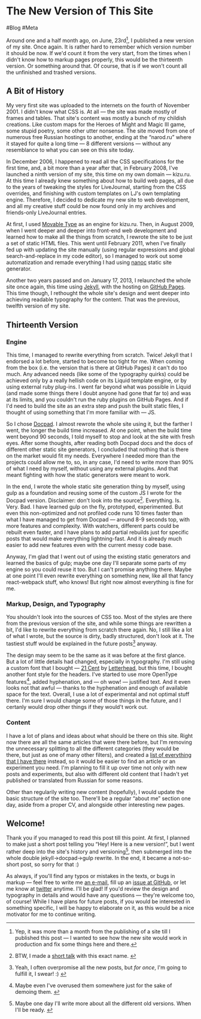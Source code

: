 # The New Version of This Site

#Blog #Meta

Around one and a half month ago, on June, 23rd[^yep], I published a new version of my site. Once again. It is rather hard to remember which version number it should be now. If we'd count it from the very start, from the times when I didn't know how to markup pages properly, this would be the thirteenth version. Or something around that. Of course, that is if we won't count all the unfinished and trashed versions.

[^yep]: Yep, it was more than a month from the publishing of a site till I published this post — I wanted to see how the new site would work in production and fix some things here and there.


## A Bit of History

My very first site was uploaded to the internets on the fourth of November 2001. I didn't know what CSS is. At all — the site was made mostly of frames and tables. That site's content was mostly a bunch of my childish creations. Like custom maps for the Heroes of Might and Magic III game, some stupid poetry, some other utter nonsense. The site moved from one of numerous free Russian hostings to another, ending at the “narod.ru” where it stayed for quite a long time — 8 different versions — without any resemblance to what you can see on this site today.

In December 2006, I happened to read all the CSS specifications for the first time, and, a bit more than a year after that, in February 2008, I've launched a ninth version of my site, this time on my own domain — kizu.ru. At this time I already knew something about how to build web pages, all due to the years of tweaking the styles for LiveJournal, starting from the CSS overrides, and finishing with custom templates on LJ's own templating engine. Therefore, I decided to dedicate my new site to web development, and all my creative stuff could be now found only in my archives and friends-only LiveJournal entries.

At first, I used [Movable Type](https://movabletype.org/) as an engine for kizu.ru. Then, in August 2009, when I went deeper and deeper into front-end web development and learned how to make all the things from scratch, I rewrote the site to be just a set of static HTML files. This went until February 2011, when I've finally fed up with updating the site manually (using regular expressions and global search-and-replace in my code editor), so I managed to work out some automatization and remade everything I had using [nanoc](http://nanoc.ws/) static site generator.

Another two years passed and on January 17, 2013, I relaunched the whole site once again, this time using [Jekyll](https://jekyllrb.com/), with the hosting on [GitHub Pages](https://pages.github.com/). This time though, I rethought the whole site's design and went deeper into achieving readable typography for the content. That was the previous, twelfth version of my site.

## Thirteenth Version

### Engine

This time, I managed to rewrite everything from scratch. Twice! Jekyll that I endorsed a lot before, started to become too tight for me. When coming from the box (i.e. the version that is there at GitHub Pages) it can't do too much. Any advanced needs (like some of the typography quirks) could be achieved only by a really hellish code on its Liquid template engine, or by using external ruby plug-ins. I went far beyond what was possible in Liquid (and made some things there I doubt anyone had gone that far to) and was at its limits, and you couldn't run the ruby plugins on GitHub Pages. And if I'd need to build the site as an extra step and push the built static files, I thought of using something that I'm more familiar with — JS.

So I chose [Docpad](http://docpad.org/). I almost rewrote the whole site using it, but the farther I went, the longer the build time increased. At one point, when the build time went beyond 90 seconds, I told myself to stop and look at the site with fresh eyes. After some thoughts, after reading both Docpad docs and the docs of different other static site generators, I concluded that nothing that is there on the market would fit my needs. Everywhere I needed more than the projects could allow me to, so, in any case, I'd need to write more than 90% of what I need by myself, without using any external plugins. And that meant fighting with how the static generators were meant to work.

In the end, I wrote the whole static site generation thing by myself, using gulp as a foundation and reusing some of the custom JS I wrote for the Docpad version. Disclaimer: don't look into the source[^don-t]. Everything. Is. Very. Bad. I have learned gulp on the fly, prototyped, experimented. But even this non-optimized and not profiled code runs 10 times faster than what I have managed to get from Docpad — around 8-9 seconds top, with more features and complexity. With watchers, different parts could be rebuilt even faster, and I have plans to add partial rebuilds just for specific posts that would make everything lightning-fast. And it is already much easier to add new features even with the current messy code base.

[^don-t]: BTW, I made a [short talk](https://vimeo.com/album/2588576/video/77929464) with this exact name. <!-- offset="2" -->

Anyway, I'm glad that I went out of using the existing static generators and learned the basics of gulp; maybe one day I'll separate some parts of my engine so you could reuse it too. But I can't promise anything there. Maybe at one point I'll even rewrite everything on something new, like all that fancy react-webpack stuff, who knows! But right now almost everything is fine for me.

### Markup, Design, and Typography

You shouldn't look into the sources of CSS too. Most of the styles are there from the previous version of the site, and while some things are rewritten a bit, I'd like to rewrite everything from scratch there again. No, I still like a lot of what I wrote, but the source is dirty, badly structured, don't look at it. The tastiest stuff would be explained in the future posts[^i-swear] anyway.

[^i-swear]: Yeah, I often overpromise all the new posts, but _for once_, I'm going to fulfill it, I swear! :) <!-- align="end" -->

The design may seem to be the same as it was before at the first glance. But a lot of little details had changed, especially in typography. I'm still using a custom font that I bought — [21 Cent](http://www.myfonts.com/fonts/letterheadrussia/21-cent/) by [Letterhead](http://www.letterhead.ru/), but this time, I bought another font style for the headers. I've started to use more OpenType features[^overused], added hyphenation, and — oh wow! — justified text. And it even looks not that awful — thanks to the hyphenation and enough of available space for the text. Overall, I use a lot of experimental and not optimal stuff there. I'm sure I would change some of those things in the future, and I certanly would drop other things if they would't work out.

[^overused]: Maybe even I've overused them somewhere just for the sake of demoing them. <!-- offset="4" -->

### Content

I have a lot of plans and ideas about what should be there on this site. Right now there are all the same articles that were there before, but I'm removing the unnecessary splitting to all the different categories (they would be there, but just as one of many other filters), and created a [list of everything that I have there](/en/everything/) instead, so it would be easier to find an article or an experiment you need. I'm planning to fill it up over time not only with new posts and experiments, but also with different old content that I hadn't yet published or translated from Russian for some reasons.

Other than regularily writing new content (hopefully), I would update the basic structure of the site too. There'll be a regular “about me” section one day, aside from a proper CV, and alongside other interesting new pages.

## Welcome!

Thank you if you managed to read this post till this point. At first, I planned to make just a short post telling you “Hey! Here is a new version!”, but I went rather deep into the site's history and versioning[^old-versions], then submerged into the whole double jekyll→docpad→gulp rewrite. In the end, it became a not-so-short post, so sorry for that :)

[^old-versions]: Maybe one day I'll write more about all the different old versions. When I'll be ready. <!-- offset="2" -->

As always, if you'll find any typos or mistakes in the texts, or bugs in markup — feel free to write me [an e-mail](mailto:kizmarh@ya.ru), fill up an [issue at GitHub](gh:kizu/kizu.github.com/issues), or let me know at [twitter](@kizmarh) anytime. I'll be glad! If you'd review the design and typography in details and would have any questions — they're welcome too, of course! While I have plans for future posts, if you would be interested in something specific, I will be happy to elaborate on it, as this would be a nice motivator for me to continue writing.

